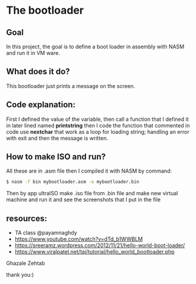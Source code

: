  # The bootloader
## Goal
In this project, the goal is to define a boot loader in assembly with NASM and run it in VM ware.
## What does it do?
This bootloader just prints a message on the screen.
## Code explanation:
First I defined the value of the variable, then call a function that I defined it in later lined named **printstring**
then I code the function that commented in code use **nextchar** that work as a loop for loading string; handling an error with exit and then the message is written.
## How to make ISO and run?
All these are in .asm file then I compiled it with NASM by command:
```sh
$ nasm -f bin mybootloader.asm -o mybootloader.bin
```
Then by app ultraISO make .iso file from .bin file and make new virtual machine and run it and see the screenshots that I put in the file

## resources:
- TA class @payamnaghdy 
- https://www.youtube.com/watch?v=dTd_b1WWBLM
- https://sreeramz.wordpress.com/2012/11/21/hello-world-boot-loader/
- https://www.viralpatel.net/taj/tutorial/hello_world_bootloader.php

Ghazale Zehtab 

thank you:)
